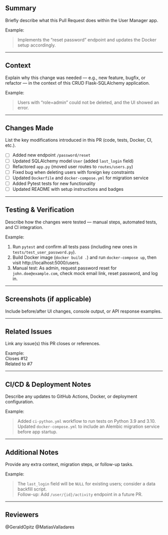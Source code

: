 ## Summary
Briefly describe what this Pull Request does within the User Manager app.

Example:  
> Implements the “reset password” endpoint and updates the Docker setup accordingly.

---

## Context
Explain why this change was needed — e.g., new feature, bugfix, or refactor — in the context of this CRUD Flask-SQLAlchemy application.

Example:  
> Users with “role=admin” could not be deleted, and the UI showed an error.

---

## Changes Made
List the key modifications introduced in this PR (code, tests, Docker, CI, etc.).

- [ ] Added new endpoint `/password/reset`
- [ ] Updated SQLAlchemy model `User` (added `last_login` field)
- [ ] Refactored `app.py` (moved user routes to `routes/users.py`)
- [ ] Fixed bug when deleting users with foreign key constraints
- [ ] Updated `Dockerfile` and `docker-compose.yml` for migration service
- [ ] Added Pytest tests for new functionality
- [ ] Updated README with setup instructions and badges

---

## Testing & Verification
Describe how the changes were tested — manual steps, automated tests, and CI integration.

Example:
1. Run `pytest` and confirm all tests pass (including new ones in `tests/test_user_password.py`).
2. Build Docker image (`docker build .`) and run `docker-compose up`, then visit http://localhost:5000/users.
3. Manual test: As admin, request password reset for `john.doe@example.com`, check mock email link, reset password, and log in.

---

## Screenshots (if applicable)
Include before/after UI changes, console output, or API response examples.

---

## Related Issues
Link any issue(s) this PR closes or references.

Example:  
Closes #12  
Related to #7  

---

## CI/CD & Deployment Notes
Describe any updates to GitHub Actions, Docker, or deployment configuration.

Example:  
> Added `ci-python.yml` workflow to run tests on Python 3.9 and 3.10.  
> Updated `docker-compose.yml` to include an Alembic migration service before app startup.

---

## Additional Notes
Provide any extra context, migration steps, or follow-up tasks.

Example:  
> The `last_login` field will be `NULL` for existing users; consider a data backfill script.  
> Follow-up: Add `/user/{id}/activity` endpoint in a future PR.

---

## Reviewers
@GeraldOpitz @MatiasValladares  
